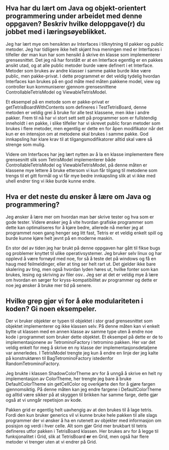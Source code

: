 ## Hva har du lært om Java og objekt-orientert programmering under arbeidet med denne oppgaven? Beskriv hvilke deloppgave(r) du jobbet med i læringsøyeblikket.

Jeg har lært mye om hensikten av Interfaces i tilknytning til pakker og public metoder. Jeg har tidligere ikke helt skjønt hva meningen med er Interfaces i tilfeller der man kun har som hensikt å skrive én klasse som implementerer grensesnittet.
Det jeg nå har forstått er at en Interface egentlig er en pakkes ansikt utad, og at alle public metoder burde være definert i et Interface. Metoder som brukes av andre klasser i samme pakke burde ikke være public, men pakke-privat.
I dette programmet er det veldig tydelig hvordan Interfaces kan brukes på en god måte med måten pakkene model, view og controller kun kommuniserer gjennom grensesnittene ControllableTetrisModel og ViewableTetrisModel.

Et eksempel på en metode som er pakke-privat er getTetrisBoardWithContents som defineres i TestTetrisBoard, denne metoden er veldig grei å bruke for alle test klassene, men ikke i andre pakker. 
Frem til nå har vi stort sett sett på programmer som er fullstendig inneholdt i en pakke, i slike tilfeller har vi skrevet public foran metoder som brukes i flere metoder, men egentlig er dette en for åpen modifikator når det kun er en intensjon om at metodene skal brukes i samme pakke. God innkapsling har klare krav til at tilgangsmodifikatorer alltid skal være så strenge som mulig.

Videre om Interfaces har jeg lært nytten av å la en klasse implementere flere grensesnitt slik som TetrisModel implementerer både ControllableTetrisModel og ViewableTetrisModel, på denne måten er klassene mye lettere å bruke ettersom vi kun får tilgang til metodene som trengs til et gitt formål og vi får mye bedre innkapsling slik at vi ikke med uhell endrer ting vi ikke burde kunne endre.

## Hva er det neste du ønsker å lære om Java og programmering?

Jeg ønsker å lære mer om hvordan man bør skrive tester og hva som er gode tester. 
Videre ønsker jeg å vite hvordan grafiske programmer som dette kan optimaliseres for å kjøre bedre, allerede nå merker jeg at programmet noen gang henger seg litt fast, Tetris er et veldig enkelt spill og burde kunne kjøre helt jevnt på en moderne maskin.

En stor del av tiden jeg har brukt på denne oppgaven har gått til fikse bugs og problemer knyttet til ulike operativsystemer. Jeg bruker selv linux og har opplevd å være fornøyd med noe, for så å teste det på windows og få en haug med feilmeldinger, eller at ting ser helt rart ut.
Det gjelder ikke bare skalering av ting, men også hvordan lyden høres ut, hvilke fonter som kan brukes, lesing og skriving av filer osv.. Jeg ser at det er veldig mye å lære om hvordan en sørger for kryss-kompatibilitet av programmer og dette er noe jeg ønsker å bruke mer tid på senere.


## Hvilke grep gjør vi for å øke modulariteten i koden? Gi noen eksempeler.

Der vi bruker objekter er typen til objektet i stor grad grensesnittet som objektet implementerer og ikke klassen selv. På denne måten kan vi enkelt bytte ut klassen med en annen klasse av samme type uten å endre noe kode i programmet som bruker dette objektet. Et eksempel på dette er de to implementasjonene av TetrominoFactory i tetromino pakken.
Her var det veldig enkelt for meg å skrive en ny klasse der implementasjonsdetaljene var annerledes. I TetrisModel trengte jeg kun å endre en linje der jeg kalte på konstruktøren til BagTetrominoFactory istedenfor RandomTetrominoFactory.

Jeg brukte i klassen ShadowColorTheme arv for å unngå å skrive en helt ny implementasjon av ColorTheme, her trengte jeg bare å bruke DefaultColorTheme sin getCellColor og overkjørte den for å gjøre fargen gjennomsiktig. På denne måten kan jeg endre fargene i DefaultColorTheme og alltid være sikker på at skyggen til brikken har samme farge, dette gjør også at vi unngår repetisjon av kode.

Pakken grid er egentlig helt uavhengig av at den brukes til å lage tetris. Fordi den kun bruker generics vil vi kunne bruke hele pakken til alle slags programmer der vi ønsker å ha en rutenett av objekter med informasjon om posisjon og verdi i hver celle. 
Alt som gjør Grid mer brukbart til tetris defineres utfor pakken i TetrisBoard klassen. Her brukes arv for å legge til funksjonalitet i Grid, slik at TetrisBoard <strong>er</strong> en Grid, men også har flere metoder vi trenger uten at vi endrer på Grid.
